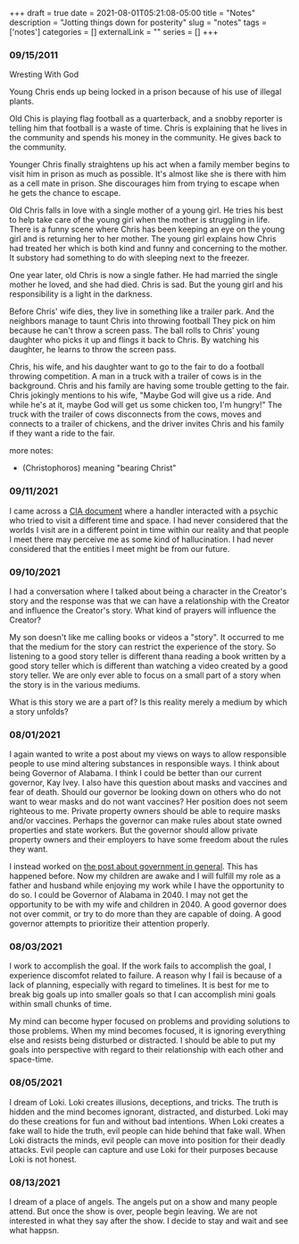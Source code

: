 +++ 
draft = true
date = 2021-08-01T05:21:08-05:00
title = "Notes"
description = "Jotting things down for posterity"
slug = "notes" 
tags = ['notes']
categories = []
externalLink = ""
series = []
+++

### 09/15/2011

Wresting With God

Young Chris ends up being locked in a prison because of his use of illegal plants.

Old Chis is playing flag football as a quarterback, and a snobby reporter is telling him that football is a waste of time.  Chris is explaining that he lives in the community and spends his money in the community.  He gives back to the community.

Younger Chris finally straightens up his act when a family member begins to visit him in prison as much as possible.  It's almost like she is there with him as a cell mate in prison.  She discourages him from trying to escape when he gets the chance to escape.

Old Chris falls in love with a single mother of a young girl.  He tries his best to help take care of the young girl when the mother is struggling in life.  There is a funny scene where Chris has been keeping an eye on the young girl and is returning her to her mother.  The young girl explains how Chris had treated her which is both kind and funny and concerning to the mother.  It substory had something to do with sleeping next to the freezer.

One year later, old Chris is now a single father.  He had married the single mother he loved, and she had died.  Chris is sad.  But the young girl and his responsibility is a light in the darkness.

Before Chris' wife dies, they live in something like a trailer park.  And the neighbors manage to taunt Chris into throwing football  They pick on him because he can't throw a screen pass.  The ball rolls to Chris' young daughter who picks it up and flings it back to Chris.  By watching his daughter, he learns to throw the screen pass.

Chris, his wife, and his daughter want to go to the fair to do a football throwing competition.  A man in a truck with a trailer of cows is in the background.  Chris and his family are having some trouble getting to the fair.  Chris jokingly mentions to his wife, "Maybe God will give us a ride.  And while he's at it, maybe God will get us some chicken too, I'm hungry!"  The truck with the trailer of cows disconnects from the cows, moves and connects to a trailer of chickens, and the driver invites Chris and his family if they want a ride to the fair.

more notes:
- (Christophoros) meaning "bearing Christ"

### 09/11/2021

I came across a [CIA document](https://drive.google.com/file/d/1-EPqRNBeUGJ2mqdPPqxmSGzoPiy5CS3i/view?usp=sharing) where a handler interacted with a psychic who tried to visit a different time and space.  I had never considered that the worlds I visit are in a different point in time within our reality and that people I meet there may perceive me as some kind of hallucination.  I had never considered that the entities I meet might be from our future.

### 09/10/2021

I had a conversation where I talked about being a character in the Creator's story and the response was that we can have a relationship with the Creator and influence the Creator's story.  What kind of prayers will influence the Creator?

My son doesn't like me calling books or videos a "story".  It occurred to me that the medium for the story can restrict the experience of the story.  So listening to a good story teller is different thana reading a book written by a good story teller which is different than watching a video created by a good story teller.  We are only ever able to focus on a small part of a story when the story is in the various mediums.

What is this story we are a part of?  Is this reality merely a medium by which a story unfolds?

### 08/01/2021

I again wanted to write a post about my views on ways to allow responsible people to use mind altering substances in responsible ways.  I think about being Governor of Alabama.  I think I could be better than our current governor, Kay Ivey.  I also have this question about masks and vaccines and fear of death.  Should our governor be looking down on others who do not want to wear masks and do not want vaccines?  Her position does not seem righteous to me.  Private property owners should be able to require masks and/or vaccines.  Perhaps the governor can make rules about state owned properties and state workers.  But the governor should allow private property owners and their employers to have some freedom about the rules they want.

I instead worked on [the post about government in general](/posts/government).  This has happened before.  Now my children are awake and I will fulfill my role as a father and husband while enjoying my work while I have the opportunity to do so.  I could be Governor of Alabama in 2040.  I may not get the opportunity to be with my wife and children in 2040.  A good governor does not over commit, or try to do more than they are capable of doing.  A good governor attempts to prioritize their attention properly.

### 08/03/2021

I work to accomplish the goal.  If the work fails to accomplish the goal, I experience discomfot related to failure.  A reason why I fail is because of a lack of planning, especially with regard to timelines.  It is best for me to break big goals up into smaller goals so that I can accomplish mini goals within small chunks of time.

My mind can become hyper focused on problems and providing solutions to those problems.  When my mind becomes focused, it is ignoring everything else and resists being disturbed or distracted.  I should be able to put my goals into perspective with regard to their relationship with each other and space-time.

### 08/05/2021

I dream of Loki.  Loki creates illusions, deceptions, and tricks.  The truth is hidden and the mind becomes ignorant, distracted, and disturbed.  Loki may do these creations for fun and without bad intentions.  When Loki creates a fake wall to hide the truth, evil people can hide behind that fake wall.  When Loki distracts the minds, evil people can move into position for their deadly attacks.  Evil people can capture and use Loki for their purposes because Loki is not honest.

### 08/13/2021

I dream of a place of angels.  The angels put on a show and many people attend.  But once the show is over, people begin leaving.  We are not interested in what they say after the show.  I decide to stay and wait and see what happsn.
